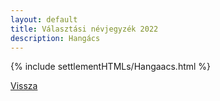 ```yaml
---
layout: default
title: Választási névjegyzék 2022
description: Hangács
---
```


{% include settlementHTMLs/Hangaacs.html %}

[Vissza](../)